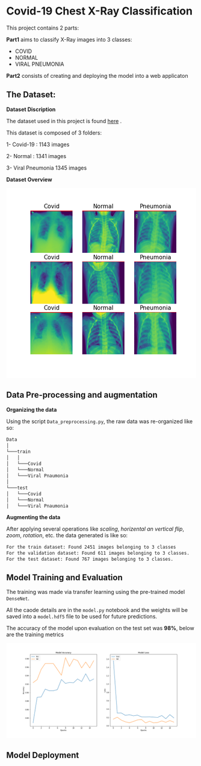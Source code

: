 # Covid-19 Chest X-Ray Classification
This project contains 2 parts:

__Part1__ aims to classify X-Ray images into 3 classes:

* COVID 
* NORMAL
* VIRAL PNEUMONIA

__Part2__ consists of creating and deploying the model into a web applicaton

## The Dataset:

__Dataset Discription__

The dataset used in this project is found [here](https://www.kaggle.com/tawsifurrahman/covid19-radiography-database) .

This dataset is composed of 3 folders:

1- Covid-19 : 1143 images

2- Normal : 1341 images

3- Viral Pneumonia 1345 images

__Dataset Overview__

![plot](./Readme_images/overview1.png)


## Data Pre-processing and augmentation

__Organizing the data__

Using the script `Data_preprocessing.py`, the raw data was re-organized like so:
```
Data
│
└───train
│   │
│   └───Covid
│   └───Normal
│   └───Viral Pnaumonia
│   
└───test
│   └───Covid
│   └───Normal
│   └───Viral Pnaumonia
```

__Augmenting the data__

After applying several operations like _scaling_, _horizental an vertical flip_, _zoom_, _rotation_, etc. the data generated is like so:
```
For the train dataset: Found 2451 images belonging to 3 classes 
For the validation dataset: Found 611 images belonging to 3 classes.
For the test dataset: Found 767 images belonging to 3 classes.
```

## Model Training and Evaluation
The training was made via transfer learning using the pre-trained model `DenseNet`.

All the caode details are in the `model.py` notebook and the weights will be saved into a `model.hdf5` file to be used for future predictions.

The accuracy of the model upon evaluation on the test set was __98%__, below are the training metrics

![plot](./Readme_images/evaluation.png)


## Model Deployment
